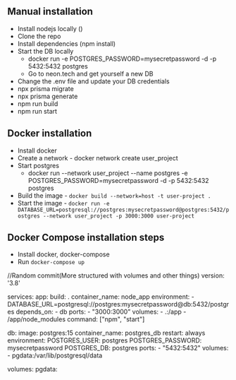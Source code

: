## Manual installation
 - Install nodejs locally ()
 - Clone the repo
 - Install dependencies (npm install)
 - Start the DB locally
    - docker run -e POSTGRES_PASSWORD=mysecretpassword -d -p 5432:5432 postgres
    - Go to neon.tech and get yourself a new DB
 - Change the .env file and update your DB credentials
 - npx prisma migrate
 - npx prisma generate
 - npm run build
 - npm run start

 ## Docker installation
 - Install docker
 - Create a network - docker network create user_project
 - Start postgres
    -  docker run --network user_project --name postgres -e POSTGRES_PASSWORD=mysecretpassword -d -p 5432:5432 postgres
 - Build the image - `docker build --network=host -t user-project .`
 - Start the image - `docker run -e DATABASE_URL=postgresql://postgres:mysecretpassword@postgres:5432/postgres --network user_project -p 3000:3000 user-project`

 ## Docker Compose installation steps
 - Install docker, docker-compose
 - Run `docker-compose up`



//Random commit(More structured with volumes and other things)
version: '3.8'

services:
  app:
    build: .
    container_name: node_app
    environment:
      - DATABASE_URL=postgresql://postgres:mysecretpassword@db:5432/postgres
    depends_on:
      - db
    ports:
      - "3000:3000"
    volumes:
      - .:/app
      - /app/node_modules
    command: ["npm", "start"]

  db:
    image: postgres:15
    container_name: postgres_db
    restart: always
    environment:
      POSTGRES_USER: postgres
      POSTGRES_PASSWORD: mysecretpassword
      POSTGRES_DB: postgres
    ports:
      - "5432:5432"
    volumes:
      - pgdata:/var/lib/postgresql/data

volumes:
  pgdata: